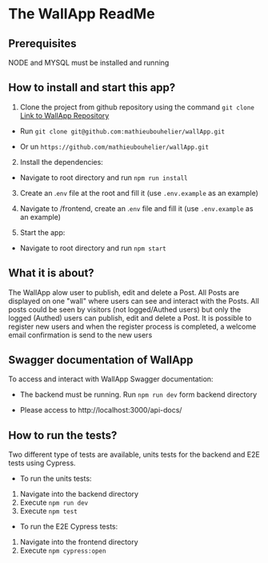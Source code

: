 # The WallApp ReadMe

## Prerequisites

NODE and MYSQL must be installed and running

## How to install and start this app?

1. Clone the project from github repository using the command `git clone `
 <a href="https://github.com/mathieubouhelier/wallApp" alt="Recipe-project"> Link to WallApp Repository </a> 
 - Run `git clone git@github.com:mathieubouhelier/wallApp.git`
 
 - Or un `https://github.com/mathieubouhelier/wallApp.git`
 
2. Install the dependencies: 

- Navigate to root directory and run `npm run install`

3. Create an .`env` file at the root and fill it (use `.env.example` as an example)
4. Navigate to /frontend, create an .`env` file and fill it (use `.env.example` as an example)

5. Start the app: 
- Navigate to root directory and run `npm start`

## What it is about?

The WallApp alow user to publish, edit and delete a Post. All Posts are displayed on one "wall" where users can see and interact with the Posts.
All posts could be seen by visitors (not logged/Authed users) but only the logged (Authed) users can publish, edit and delete a Post.
It is possible to register new users and when the register process is completed, a welcome email confirmation is send to the new users

## Swagger documentation of WallApp

To access and interact with WallApp Swagger documentation:

- The backend must be running.  Run `npm run dev` form backend directory

- Please access to http://localhost:3000/api-docs/

## How to run the tests?

Two different type of tests are available, units tests for the backend and E2E tests using Cypress.

- To run the units tests:

1. Navigate into the backend directory
2. Execute `npm run dev`
3. Execute `npm test`

- To run the E2E Cypress tests:

1. Navigate into the frontend directory
2. Execute `npm cypress:open`

